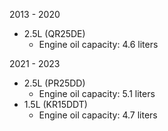 2013 - 2020
- 2.5L (QR25DE)
    - Engine oil capacity: 4.6 liters

2021 - 2023
- 2.5L (PR25DD)
    - Engine oil capacity: 5.1 liters
- 1.5L (KR15DDT)
    - Engine oil capacity: 4.7 liters
